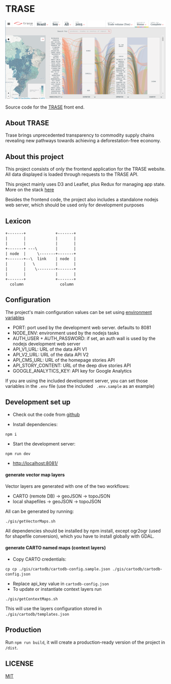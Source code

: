 # TRASE

![TRASE](trase-screenshot.png)

Source code for the [TRASE](https://trase.earth) front end.

## About TRASE

Trase brings unprecedented transparency to commodity supply chains revealing new pathways towards achieving a
deforestation-free economy.

## About this project

This project consists of only the frontend application for the TRASE website.
All data displayed is loaded through requests to the TRASE API.

This project mainly uses D3 and Leaflet, plus Redux for managing app state.
More on the stack [here](https://github.com/Vizzuality/TRASE-frontend/issues/9)

Besides the frontend code, the project also includes a standalone nodejs web server, which should be used only for
development purposes


## Lexicon

```
+-------+             +-------+
|       |             |       |
|       |             |       |
+-------+ ---\        |       |
| node  |     \-------+-------+
+-------+--\  link    | node  |
|       |   \         |       |
|       |    \--------+-------+
|       |             |       |   
+-------+             +-------+
  column                column

```

## Configuration

The project's main configuration values can be set using [environment variables](https://en.wikipedia.org/wiki/Environment_variable)

* PORT: port used by the development web server. defaults to 8081
* NODE_ENV: environment used by the nodejs tasks
* AUTH_USER + AUTH_PASSWORD: if set, an auth wall is used by the nodejs development web server
* API_V1_URL: URL of the data API V1
* API_V2_URL: URL of the data API V2
* API_CMS_URL: URL of the homepage stories API
* API_STORY_CONTENT: URL of the deep dive stories API
* GOOGLE_ANALYTICS_KEY: API key for Google Analytics

If you are using the included development server, you can set those variables in the `.env` file (use the included `
.env.sample` as an example)

## Development set up
- Check out the code from [github](github.com/Vizzuality/TRASE-frontend)

- Install dependencies:
```
npm i
```
- Start the development server:
```
npm run dev
```
- [http://localhost:8081/](http://localhost:8081/)


#### generate vector map layers

Vector layers are generated with one of the two workflows:
- CARTO (remote DB) -> geoJSON -> topoJSON
- local shapefiles -> geoJSON -> topoJSON

All can be generated by running:
```
./gis/getVectorMaps.sh
```

All dependencies should be installed by npm install, except ogr2ogr (used for shapefile conversion), which you have to install globally with GDAL.


#### generate CARTO named maps (context layers)

- Copy CARTO credentials:
```
cp cp ./gis/cartodb/cartodb-config.sample.json ./gis/cartodb/cartodb-config.json
```
- Replace api_key value in `cartodb-config.json`
- To update or instantiate context layers run
```
./gis/getContextMaps.sh
```
This will use the layers configuration stored in `./gis/cartodb/templates.json`


## Production

Run `npm run build`, it will create a production-ready version of the project in `/dist`.


## LICENSE

[MIT](LICENSE)
